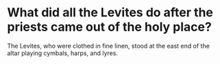 # What did all the Levites do after the priests came out of the holy place?

The Levites, who were clothed in fine linen, stood at the east end of the altar playing cymbals, harps, and lyres. 